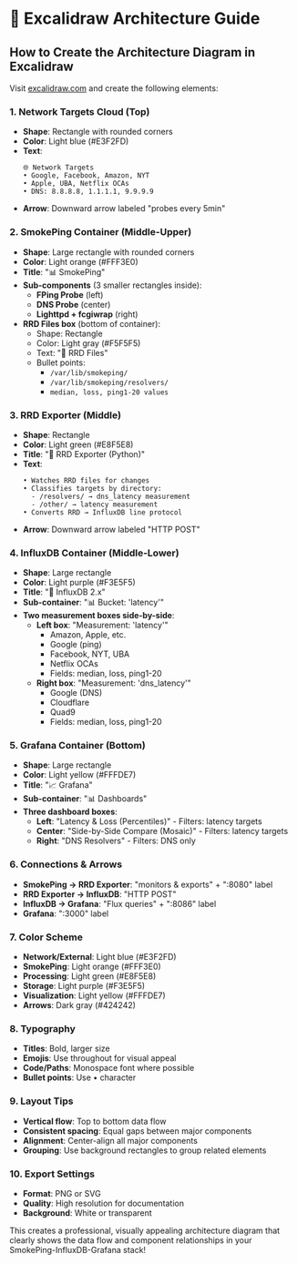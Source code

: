 # 🎨 Excalidraw Architecture Guide

## How to Create the Architecture Diagram in Excalidraw

Visit [excalidraw.com](https://excalidraw.com) and create the following elements:

### 1. **Network Targets Cloud** (Top)
- **Shape**: Rectangle with rounded corners
- **Color**: Light blue (#E3F2FD)
- **Text**: 
  ```
  🌐 Network Targets
  • Google, Facebook, Amazon, NYT
  • Apple, UBA, Netflix OCAs  
  • DNS: 8.8.8.8, 1.1.1.1, 9.9.9.9
  ```
- **Arrow**: Downward arrow labeled "probes every 5min"

### 2. **SmokePing Container** (Middle-Upper)
- **Shape**: Large rectangle with rounded corners
- **Color**: Light orange (#FFF3E0)
- **Title**: "📊 SmokePing"
- **Sub-components** (3 smaller rectangles inside):
  - **FPing Probe** (left)
  - **DNS Probe** (center) 
  - **Lighttpd + fcgiwrap** (right)
- **RRD Files box** (bottom of container):
  - Shape: Rectangle
  - Color: Light gray (#F5F5F5)
  - Text: "📁 RRD Files"
  - Bullet points: 
    - `/var/lib/smokeping/`
    - `/var/lib/smokeping/resolvers/`
    - `median, loss, ping1-20 values`

### 3. **RRD Exporter** (Middle)
- **Shape**: Rectangle
- **Color**: Light green (#E8F5E8)
- **Title**: "🚀 RRD Exporter (Python)"
- **Text**:
  ```
  • Watches RRD files for changes
  • Classifies targets by directory:
    - /resolvers/ → dns_latency measurement
    - /other/ → latency measurement
  • Converts RRD → InfluxDB line protocol
  ```
- **Arrow**: Downward arrow labeled "HTTP POST"

### 4. **InfluxDB Container** (Middle-Lower)
- **Shape**: Large rectangle
- **Color**: Light purple (#F3E5F5)
- **Title**: "💾 InfluxDB 2.x"
- **Sub-container**: "📊 Bucket: 'latency'"
- **Two measurement boxes side-by-side**:
  - **Left box**: "Measurement: 'latency'"
    - Amazon, Apple, etc.
    - Google (ping)
    - Facebook, NYT, UBA
    - Netflix OCAs
    - Fields: median, loss, ping1-20
  - **Right box**: "Measurement: 'dns_latency'"
    - Google (DNS)
    - Cloudflare  
    - Quad9
    - Fields: median, loss, ping1-20

### 5. **Grafana Container** (Bottom)
- **Shape**: Large rectangle
- **Color**: Light yellow (#FFFDE7)
- **Title**: "📈 Grafana"
- **Sub-container**: "📊 Dashboards"
- **Three dashboard boxes**:
  - **Left**: "Latency & Loss (Percentiles)" - Filters: latency targets
  - **Center**: "Side-by-Side Compare (Mosaic)" - Filters: latency targets
  - **Right**: "DNS Resolvers" - Filters: DNS only

### 6. **Connections & Arrows**
- **SmokePing → RRD Exporter**: "monitors & exports" + ":8080" label
- **RRD Exporter → InfluxDB**: "HTTP POST"
- **InfluxDB → Grafana**: "Flux queries" + ":8086" label
- **Grafana**: ":3000" label

### 7. **Color Scheme**
- **Network/External**: Light blue (#E3F2FD)
- **SmokePing**: Light orange (#FFF3E0)
- **Processing**: Light green (#E8F5E8)
- **Storage**: Light purple (#F3E5F5)
- **Visualization**: Light yellow (#FFFDE7)
- **Arrows**: Dark gray (#424242)

### 8. **Typography**
- **Titles**: Bold, larger size
- **Emojis**: Use throughout for visual appeal
- **Code/Paths**: Monospace font where possible
- **Bullet points**: Use • character

### 9. **Layout Tips**
- **Vertical flow**: Top to bottom data flow
- **Consistent spacing**: Equal gaps between major components
- **Alignment**: Center-align all major components
- **Grouping**: Use background rectangles to group related elements

### 10. **Export Settings**
- **Format**: PNG or SVG
- **Quality**: High resolution for documentation
- **Background**: White or transparent

This creates a professional, visually appealing architecture diagram that clearly shows the data flow and component relationships in your SmokePing-InfluxDB-Grafana stack!
